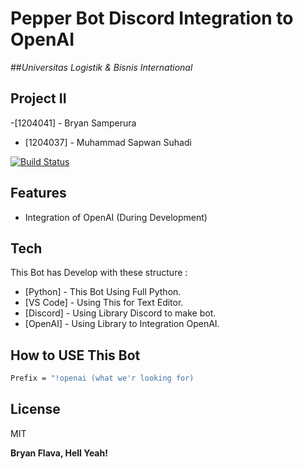 # Pepper Bot Discord Integration to OpenAI
##_Universitas Logistik & Bisnis International_

## Project II

-[1204041] - Bryan Samperura
- [1204037] - Muhammad Sapwan Suhadi

[![Build Status](https://res.cloudinary.com/dfjwuorv1/image/upload/v1672327427/Developers_sjfges.png)](https://res.cloudinary.com/practicaldev/image/fetch/s--jPSX-ydn--/c_imagga_scale,f_auto,fl_progressive,h_900,q_auto,w_1600/https://dev-to-uploads.s3.amazonaws.com/i/tteuu4xw5tomxb7l0xjx.png)

## Features

- Integration of OpenAI (During Development)

## Tech

This Bot has Develop with these structure :

- [Python] - This Bot Using Full Python.
- [VS Code] - Using This for Text Editor.
- [Discord] - Using Library Discord to make bot.
- [OpenAI] - Using Library to Integration OpenAI.

## How to USE This Bot

```sh
Prefix = "!openai (what we'r looking for)
```

## License

MIT

**Bryan Flava, Hell Yeah!**

[//]: # (These are reference links used in the body of this note and get stripped out when the markdown processor does its job. There is no need to format nicely because it shouldn't be seen. Thanks SO - http://stackoverflow.com/questions/4823468/store-comments-in-markdown-syntax)

   [dill]: <https://github.com/joemccann/dillinger>
   [git-repo-url]: <https://github.com/joemccann/dillinger.git>
   [john gruber]: <http://daringfireball.net>
   [df1]: <http://daringfireball.net/projects/markdown/>
   [markdown-it]: <https://github.com/markdown-it/markdown-it>
   [Ace Editor]: <http://ace.ajax.org>
   [node.js]: <http://nodejs.org>
   [Twitter Bootstrap]: <http://twitter.github.com/bootstrap/>
   [jQuery]: <http://jquery.com>
   [@tjholowaychuk]: <http://twitter.com/tjholowaychuk>
   [express]: <http://expressjs.com>
   [AngularJS]: <http://angularjs.org>
   [Gulp]: <http://gulpjs.com>

   [PlDb]: <https://github.com/joemccann/dillinger/tree/master/plugins/dropbox/README.md>
   [PlGh]: <https://github.com/joemccann/dillinger/tree/master/plugins/github/README.md>
   [PlGd]: <https://github.com/joemccann/dillinger/tree/master/plugins/googledrive/README.md>
   [PlOd]: <https://github.com/joemccann/dillinger/tree/master/plugins/onedrive/README.md>
   [PlMe]: <https://github.com/joemccann/dillinger/tree/master/plugins/medium/README.md>
   [PlGa]: <https://github.com/RahulHP/dillinger/blob/master/plugins/googleanalytics/README.md>

